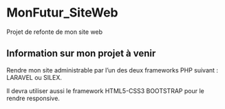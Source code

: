 # MonFutur_SiteWeb
Projet de refonte de mon site web

Information sur mon projet à venir
----------------------------------

Rendre mon site administrable par l’un des deux frameworks PHP suivant :
LARAVEL ou SILEX. 

Il devra utiliser aussi le framework HTML5-CSS3 BOOTSTRAP pour le rendre responsive.
